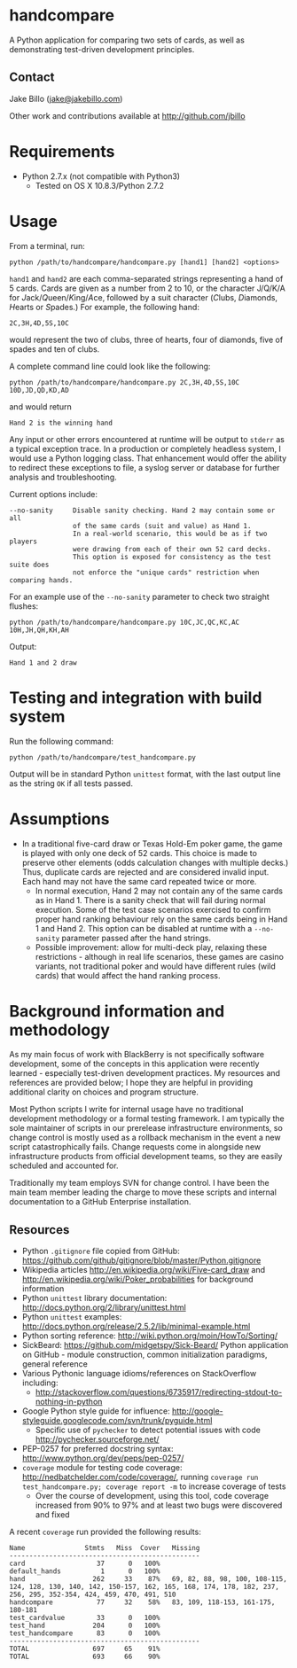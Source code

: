 # handcompare

A Python application for comparing two sets of cards, as well as demonstrating
test-driven development principles.

## Contact

Jake Billo (<jake@jakebillo.com>)

Other work and contributions available at <http://github.com/jbillo>

# Requirements

* Python 2.7.x (not compatible with Python3)
    * Tested on OS X 10.8.3/Python 2.7.2

# Usage

From a terminal, run:

    python /path/to/handcompare/handcompare.py [hand1] [hand2] <options>

`hand1` and `hand2` are each comma-separated strings representing a hand of 5 cards. Cards are given as a number from 2 to 10, or the character J/Q/K/A for *J*ack/*Q*ueen/*K*ing/*A*ce, followed by a suit character (*C*lubs, *D*iamonds, *H*earts or *S*pades.) For example, the following hand:

    2C,3H,4D,5S,10C

would represent the two of clubs, three of hearts, four of diamonds, five of spades and ten of clubs.

A complete command line could look like the following:

    python /path/to/handcompare/handcompare.py 2C,3H,4D,5S,10C 10D,JD,QD,KD,AD

and would return

    Hand 2 is the winning hand

Any input or other errors encountered at runtime will be output to `stderr` as a typical exception trace. In a production or completely headless system, I would use a Python logging class. That enhancement would offer the ability to redirect these exceptions to file, a syslog server or database for further analysis and troubleshooting.

Current options include:

    --no-sanity     Disable sanity checking. Hand 2 may contain some or all
                    of the same cards (suit and value) as Hand 1.
                    In a real-world scenario, this would be as if two players
                    were drawing from each of their own 52 card decks.
                    This option is exposed for consistency as the test suite does
                    not enforce the "unique cards" restriction when comparing hands.

For an example use of the `--no-sanity` parameter to check two straight flushes:

    python /path/to/handcompare/handcompare.py 10C,JC,QC,KC,AC 10H,JH,QH,KH,AH

Output:

    Hand 1 and 2 draw

# Testing and integration with build system

Run the following command:

    python /path/to/handcompare/test_handcompare.py

Output will be in standard Python `unittest` format, with the last output line as the string `OK` if all tests passed.

# Assumptions

* In a traditional five-card draw or Texas Hold-Em poker game, the game is played with only one deck of 52 cards. This choice is made to preserve other elements (odds calculation changes with multiple decks.) Thus, duplicate cards are rejected and are considered invalid input. Each hand may not have the same card repeated twice or more.
    * In normal execution, Hand 2 may not contain any of the same cards as in Hand 1.  There is a sanity check that will fail during normal execution. Some of the test case scenarios exercised to confirm proper hand ranking behaviour rely on the same cards being in Hand 1 and Hand 2. This option can be disabled at runtime with a `--no-sanity` parameter passed after the hand strings.
    * Possible improvement: allow for multi-deck play, relaxing these restrictions - although in real life scenarios, these games are casino variants, not traditional poker and would have different rules (wild cards) that would affect the hand ranking process.

# Background information and methodology

As my main focus of work with BlackBerry is not specifically software development, some of the concepts in this application were recently learned - especially test-driven development practices. My resources and references are provided below; I hope they are helpful in providing additional clarity on choices and program structure.

Most Python scripts I write for internal usage have no traditional development methodology or a formal testing framework. I am typically the sole maintainer of scripts in our prerelease infrastructure environments, so change control is mostly used as a rollback mechanism in the event a new script catastrophically fails. Change requests come in alongside new infrastructure products from official development teams, so they are easily scheduled and accounted for.

Traditionally my team employs SVN for change control. I have been the main team member leading the charge to move these scripts and internal documentation to a GitHub Enterprise installation.

## Resources

* Python `.gitignore` file copied from GitHub: <https://github.com/github/gitignore/blob/master/Python.gitignore>
* Wikipedia articles <http://en.wikipedia.org/wiki/Five-card_draw> and <http://en.wikipedia.org/wiki/Poker_probabilities> for background information
* Python `unittest` library documentation: <http://docs.python.org/2/library/unittest.html>
* Python `unittest` examples: <http://docs.python.org/release/2.5.2/lib/minimal-example.html>
* Python sorting reference: <http://wiki.python.org/moin/HowTo/Sorting/>
* SickBeard: <https://github.com/midgetspy/Sick-Beard/> Python application on GitHub - module construction, common initialization paradigms, general reference
* Various Pythonic language idioms/references on StackOverflow including:
    * <http://stackoverflow.com/questions/6735917/redirecting-stdout-to-nothing-in-python>
* Google Python style guide for influence: <http://google-styleguide.googlecode.com/svn/trunk/pyguide.html>
    * Specific use of `pychecker` to detect potential issues with code <http://pychecker.sourceforge.net/>
* PEP-0257 for preferred docstring syntax: <http://www.python.org/dev/peps/pep-0257/>
* `coverage` module for testing code coverage: <http://nedbatchelder.com/code/coverage/>, running `coverage run test_handcompare.py; coverage report -m` to increase coverage of tests
    * Over the course of development, using this tool, code coverage increased from 90% to 97% and at least two bugs were discovered and fixed

A recent `coverage` run provided the following results:

    Name               Stmts   Miss  Cover   Missing
    ------------------------------------------------
    card                  37      0   100%
    default_hands          1      0   100%
    hand                 262     33    87%   69, 82, 88, 98, 100, 108-115, 124, 128, 130, 140, 142, 150-157, 162, 165, 168, 174, 178, 182, 237, 256, 295, 352-354, 424, 459, 470, 491, 510
    handcompare           77     32    58%   83, 109, 118-153, 161-175, 180-181
    test_cardvalue        33      0   100%
    test_hand            204      0   100%
    test_handcompare      83      0   100%
    ------------------------------------------------
    TOTAL                697     65    91%
    TOTAL                693     66    90%
